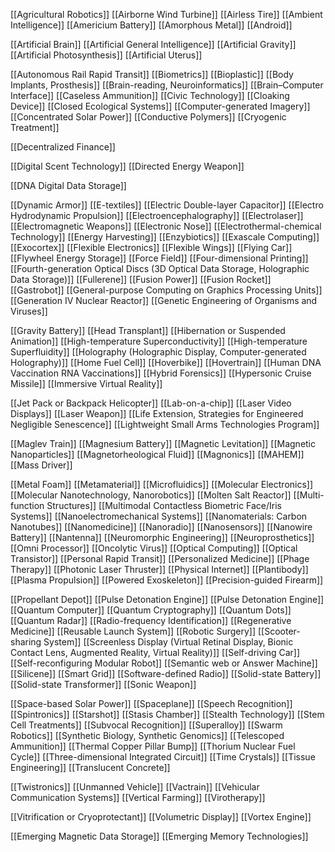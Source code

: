 
[[Agricultural Robotics]]
[[Airborne Wind Turbine]]
[[Airless Tire]]
[[Ambient Intelligence]]
[[Americium Battery]]
[[Amorphous Metal]]
[[Android]]

[[Artificial Brain]]
[[Artificial General Intelligence]]
[[Artificial Gravity]]
[[Artificial Photosynthesis]]
[[Artificial Uterus]]

[[Autonomous Rail Rapid Transit]]
[[Biometrics]]
[[Bioplastic]]
[[Body Implants, Prosthesis]]
[[Brain-reading, Neuroinformatics]]
[[Brain–Computer Interface]]
[[Caseless Ammunition]]
[[Civic Technology]]
[[Cloaking Device]]
[[Closed Ecological Systems]]
[[Computer-generated Imagery]]
[[Concentrated Solar Power]]
[[Conductive Polymers]]
[[Cryogenic Treatment]]

[[Decentralized Finance]]

[[Digital Scent Technology]]
[[Directed Energy Weapon]]

[[DNA Digital Data Storage]]

[[Dynamic Armor]]
[[E-textiles]]
[[Electric Double-layer Capacitor]]
[[Electro Hydrodynamic Propulsion]]
[[Electroencephalography]]
[[Electrolaser]]
[[Electromagnetic Weapons]]
[[Electronic Nose]]
[[Electrothermal-chemical Technology]]
[[Energy Harvesting]]
[[Enzybiotics]]
[[Exascale Computing]]
[[Exocortex]]
[[Flexible Electronics]]
[[Flexible Wings]]
[[Flying Car]]
[[Flywheel Energy Storage]]
[[Force Field]]
[[Four-dimensional Printing]]
[[Fourth-generation Optical Discs (3D Optical Data Storage, Holographic Data Storage)]]
[[Fullerene]]
[[Fusion Power]]
[[Fusion Rocket]]
[[Gastrobot]]
[[General-purpose Computing on Graphics Processing Units]]
[[Generation IV Nuclear Reactor]]
[[Genetic Engineering of Organisms and Viruses]]

[[Gravity Battery]]
[[Head Transplant]]
[[Hibernation or Suspended Animation]]
[[High-temperature Superconductivity]]
[[High-temperature Superfluidity]]
[[Holography (Holographic Display, Computer-generated Holography)]]
[[Home Fuel Cell]]
[[Hoverbike]]
[[Hovertrain]]
[[Human DNA Vaccination RNA Vaccinations]]
[[Hybrid Forensics]]
[[Hypersonic Cruise Missile]]
[[Immersive Virtual Reality]]

[[Jet Pack or Backpack Helicopter]]
[[Lab-on-a-chip]]
[[Laser Video Displays]]
[[Laser Weapon]]
[[Life Extension, Strategies for Engineered Negligible Senescence]]
[[Lightweight Small Arms Technologies Program]]


[[Maglev Train]]
[[Magnesium Battery]]
[[Magnetic Levitation]]
[[Magnetic Nanoparticles]]
[[Magnetorheological Fluid]]
[[Magnonics]]
[[MAHEM]]
[[Mass Driver]]

[[Metal Foam]]
[[Metamaterial]]
[[Microfluidics]]
[[Molecular Electronics]]
[[Molecular Nanotechnology, Nanorobotics]]
[[Molten Salt Reactor]]
[[Multi-function Structures]]
[[Multimodal Contactless Biometric Face/Iris Systems]]
[[Nanoelectromechanical Systems]]
[[Nanomaterials: Carbon Nanotubes]]
[[Nanomedicine]]
[[Nanoradio]]
[[Nanosensors]]
[[Nanowire Battery]]
[[Nantenna]]
[[Neuromorphic Engineering]]
[[Neuroprosthetics]]
[[Omni Processor]]
[[Oncolytic Virus]]
[[Optical Computing]]
[[Optical Transistor]]
[[Personal Rapid Transit]]
[[Personalized Medicine]]
[[Phage Therapy]]
[[Photonic Laser Thruster]]
[[Physical Internet]]
[[Plantibody]]
[[Plasma Propulsion]]
[[Powered Exoskeleton]]
[[Precision-guided Firearm]]

[[Propellant Depot]]
[[Pulse Detonation Engine]]
[[Pulse Detonation Engine]]
[[Quantum Computer]]
[[Quantum Cryptography]]
[[Quantum Dots]]
[[Quantum Radar]]
[[Radio-frequency Identification]]
[[Regenerative Medicine]]
[[Reusable Launch System]]
[[Robotic Surgery]]
[[Scooter-sharing System]]
[[Screenless Display (Virtual Retinal Display, Bionic Contact Lens, Augmented Reality, Virtual Reality)]]
[[Self-driving Car]]
[[Self-reconfiguring Modular Robot]]
[[Semantic web or Answer Machine]]
[[Silicene]]
[[Smart Grid]]
[[Software-defined Radio]]
[[Solid-state Battery]]
[[Solid-state Transformer]]
[[Sonic Weapon]]

[[Space-based Solar Power]]
[[Spaceplane]]
[[Speech Recognition]]
[[Spintronics]]
[[Starshot]]
[[Stasis Chamber]]
[[Stealth Technology]]
[[Stem Cell Treatments]]
[[Subvocal Recognition]]
[[Superalloy]]
[[Swarm Robotics]]
[[Synthetic Biology, Synthetic Genomics]]
[[Telescoped Ammunition]]
[[Thermal Copper Pillar Bump]]
[[Thorium Nuclear Fuel Cycle]]
[[Three-dimensional Integrated Circuit]]
[[Time Crystals]]
[[Tissue Engineering]]
[[Translucent Concrete]]

[[Twistronics]]
[[Unmanned Vehicle]]
[[Vactrain]]
[[Vehicular Communication Systems]]
[[Vertical Farming]]
[[Virotherapy]]

[[Vitrification or Cryoprotectant]]
[[Volumetric Display]]
[[Vortex Engine]]


[[Emerging Magnetic Data Storage]]
[[Emerging Memory Technologies]]